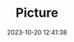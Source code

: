 ---
weight: 1
images:
- /images/edited/172.jpeg
title: Picture
date: 2023-10-20 12:41:38
tags: [luminarneo,work,ilce7m3,dog,animals]
---